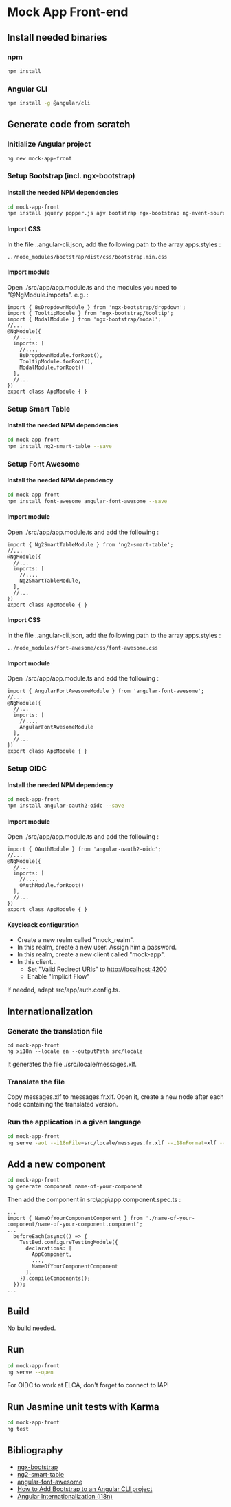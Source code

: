 # Mock App Front-end

## Install needed binaries

### npm

```bash
npm install
```

### Angular CLI

```bash
npm install -g @angular/cli
```

## Generate code from scratch

### Initialize Angular project

```bash
ng new mock-app-front
```

### Setup Bootstrap (incl. ngx-bootstrap)

#### Install the needed NPM dependencies

```bash
cd mock-app-front
npm install jquery popper.js ajv bootstrap ngx-bootstrap ng-event-source --save
```

#### Import CSS

In the file .\.angular-cli.json, add the following path to the array apps.styles :

```text
../node_modules/bootstrap/dist/css/bootstrap.min.css
```

#### Import module

Open ./src/app/app.module.ts and the modules you need to "@NgModule.imports".
e.g. :

```angular
import { BsDropdownModule } from 'ngx-bootstrap/dropdown';
import { TooltipModule } from 'ngx-bootstrap/tooltip';
import { ModalModule } from 'ngx-bootstrap/modal';
//...
@NgModule({
  //...,
  imports: [
    //...,
    BsDropdownModule.forRoot(),
    TooltipModule.forRoot(),
    ModalModule.forRoot()
  ],
  //...
})
export class AppModule { }
```

### Setup Smart Table

#### Install the needed NPM dependencies

```bash
cd mock-app-front
npm install ng2-smart-table --save
```

### Setup Font Awesome

#### Install the needed NPM dependency

```bash
cd mock-app-front
npm install font-awesome angular-font-awesome --save
```

#### Import module

Open ./src/app/app.module.ts and add the following :

```angular
import { Ng2SmartTableModule } from 'ng2-smart-table';
//...
@NgModule({
  //...
  imports: [
    //...,
    Ng2SmartTableModule,
  ],
  //...
})
export class AppModule { }
```

#### Import CSS

In the file .\.angular-cli.json, add the following path to the array apps.styles :

```text
../node_modules/font-awesome/css/font-awesome.css
```

#### Import module

Open ./src/app/app.module.ts and add the following :

```angular
import { AngularFontAwesomeModule } from 'angular-font-awesome';
//...
@NgModule({
  //...
  imports: [
    //...,
    AngularFontAwesomeModule
  ],
  //...
})
export class AppModule { }
```

### Setup OIDC

#### Install the needed NPM dependency

```bash
cd mock-app-front
npm install angular-oauth2-oidc --save
```

#### Import module

Open ./src/app/app.module.ts and add the following :

```angular
import { OAuthModule } from 'angular-oauth2-oidc';
//...
@NgModule({
  //...
  imports: [
    //...,
    OAuthModule.forRoot()
  ],
  //...
})
export class AppModule { }
```

#### Keycloack configuration

* Create a new realm called "mock_realm".
* In this realm, create a new user. Assign him a password.
* In this realm, create a new client called "mock-app".
* In this client...
  * Set "Valid Redirect URIs" to [http://localhost:4200](http://localhost:4200)
  * Enable "Implicit Flow"

If needed, adapt src/app/auth.config.ts.

## Internationalization

### Generate the translation file

```angular
cd mock-app-front
ng xi18n --locale en --outputPath src/locale
```

It generates the file ./src/locale/messages.xlf.

### Translate the file

Copy messages.xlf to messages.fr.xlf. Open it, create a new <target/> node after each <source/> node containing the translated version.

### Run the application in a given language

```bash
cd mock-app-front
ng serve -aot --i18nFile=src/locale/messages.fr.xlf --i18nFormat=xlf --locale=fr --open
```

## Add a new component

```bash
cd mock-app-front
ng generate component name-of-your-component
```

Then add the component in src\app\app.component.spec.ts :

```angular
...
import { NameOfYourComponentComponent } from './name-of-your-component/name-of-your-component.component';
...
  beforeEach(async(() => {
    TestBed.configureTestingModule({
      declarations: [
        AppComponent,
        ...,
        NameOfYourComponentComponent
      ],
    }).compileComponents();
  }));
...
```

## Build

No build needed.

## Run

```bash
cd mock-app-front
ng serve --open
```

For OIDC to work at ELCA, don't forget to connect to IAP!

## Run Jasmine unit tests with Karma

```bash
cd mock-app-front
ng test
```

## Bibliography

* [ngx-bootstrap](https://valor-software.com/ngx-bootstrap/)
* [ng2-smart-table](https://akveo.github.io/ng2-smart-table/)
* [angular-font-awesome](https://github.com/baruchvlz/angular-font-awesome)
* [How to Add Bootstrap to an Angular CLI project](https://loiane.com/2017/08/how-to-add-bootstrap-to-an-angular-cli-project/)
* [Angular Internationalization (i18n)](https://angular.io/guide/i18n)
